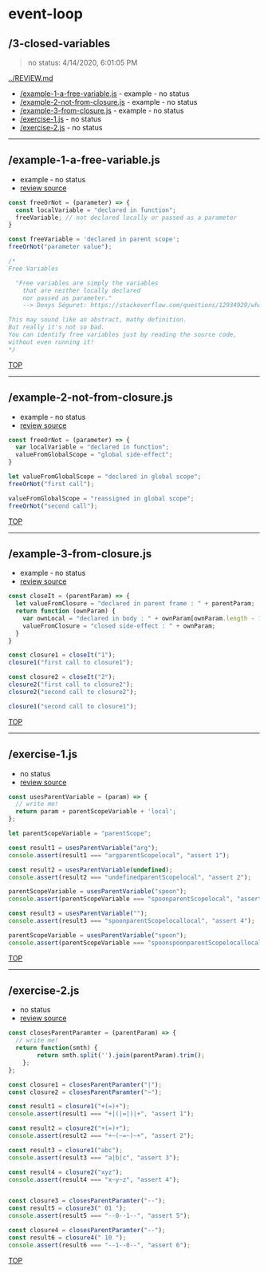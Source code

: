 # event-loop 

## /3-closed-variables

> no status: 4/14/2020, 6:01:05 PM 

[../REVIEW.md](../REVIEW.md)

* [/example-1-a-free-variable.js](#example-1-a-free-variablejs) - example - no status
* [/example-2-not-from-closure.js](#example-2-not-from-closurejs) - example - no status
* [/example-3-from-closure.js](#example-3-from-closurejs) - example - no status
* [/exercise-1.js](#exercise-1js) - no status
* [/exercise-2.js](#exercise-2js) - no status

---

## /example-1-a-free-variable.js

* example - no status
* [review source](./example-1-a-free-variable.js)

```js
const freeOrNot = (parameter) => {
  const localVariable = "declared in function";
  freeVariable; // not declared locally or passed as a parameter
}

const freeVariable = 'declared in parent scope';
freeOrNot("parameter value");

/*
Free Variables

  "Free variables are simply the variables
    that are neither locally declared
    nor passed as parameter."
    --> Denys Séguret: https://stackoverflow.com/questions/12934929/what-are-free-variables

This may sound like an abstract, mathy definition.
But really it's not so bad.
You can identify free variables just by reading the source code,
without even running it!
*/

```

[TOP](#event-loop)

---

## /example-2-not-from-closure.js

* example - no status
* [review source](./example-2-not-from-closure.js)

```js
const freeOrNot = (parameter) => {
  var localVariable = "declared in function";
  valueFromGlobalScope = "global side-effect";
}

let valueFromGlobalScope = "declared in global scope";
freeOrNot("first call");

valueFromGlobalScope = "reassigned in global scope";
freeOrNot("second call");

```

[TOP](#event-loop)

---

## /example-3-from-closure.js

* example - no status
* [review source](./example-3-from-closure.js)

```js
const closeIt = (parentParam) => {
  let valueFromClosure = "declared in parent frame : " + parentParam;
  return function (ownParam) {
    var ownLocal = "declared in body : " + ownParam[ownParam.length - 1];
    valueFromClosure = "closed side-effect : " + ownParam;
  }
}

const closure1 = closeIt("1");
closure1("first call to closure1");

const closure2 = closeIt("2");
closure2("first call to closure2");
closure2("second call to closure2");

closure1("second call to closure1");

```

[TOP](#event-loop)

---

## /exercise-1.js

* no status
* [review source](./exercise-1.js)

```js
const usesParentVariable = (param) => {
  // write me!
  return param + parentScopeVariable + 'local';
};

let parentScopeVariable = "parentScope";

const result1 = usesParentVariable("arg");
console.assert(result1 === "argparentScopelocal", "assert 1");

const result2 = usesParentVariable(undefined);
console.assert(result2 === "undefinedparentScopelocal", "assert 2");

parentScopeVariable = usesParentVariable("spoon");
console.assert(parentScopeVariable === "spoonparentScopelocal", "assert 3");

const result3 = usesParentVariable("");
console.assert(result3 === "spoonparentScopelocallocal", "assert 4");

parentScopeVariable = usesParentVariable("spoon");
console.assert(parentScopeVariable === "spoonspoonparentScopelocallocal", "assert 5");

```

[TOP](#event-loop)

---

## /exercise-2.js

* no status
* [review source](./exercise-2.js)

```js
const closesParentParamter = (parentParam) => {
  // write me!
  return function(smth) {
		return smth.split('').join(parentParam).trim();
	};
};

const closure1 = closesParentParamter("|");
const closure2 = closesParentParamter("~");

const result1 = closure1("+(=)+");
console.assert(result1 === "+|(|=|)|+", "assert 1");

const result2 = closure2("+(=)+");
console.assert(result2 === "+~(~=~)~+", "assert 2");

const result3 = closure1("abc");
console.assert(result3 === "a|b|c", "assert 3");

const result4 = closure2("xyz");
console.assert(result4 === "x~y~z", "assert 4");


const closure3 = closesParentParamter("--");
const result5 = closure3(" 01 ");
console.assert(result5 === "--0--1--", "assert 5");

const closure4 = closesParentParamter("--");
const result6 = closure4(" 10 ");
console.assert(result6 === "--1--0--", "assert 6");

```

[TOP](#event-loop)

